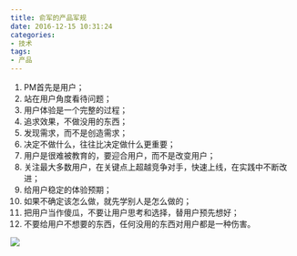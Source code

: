 ```yaml
---
title: 俞军的产品军规
date: 2016-12-15 10:31:24
categories: 
- 技术
tags: 
- 产品
---
```


1. PM首先是用户；
2. 站在用户角度看待问题；
3. 用户体验是一个完整的过程；
4. 追求效果，不做没用的东西；
5. 发现需求，而不是创造需求；
6. 决定不做什么，往往比决定做什么更重要；
7. 用户是很难被教育的，要迎合用户，而不是改变用户；
8. 关注最大多数用户，在关键点上超越竞争对手，快速上线，在实践中不断改进；
9. 给用户稳定的体验预期；
10. 如果不确定该怎么做，就先学别人是怎么做的；
11. 把用户当作傻瓜，不要让用户思考和选择，替用户预先想好；
12. 不要给用户不想要的东西，任何没用的东西对用户都是一种伤害。

![](https://ww3.sinaimg.cn/large/006tNc79gw1farwbo61dpj30go05kt9f.jpg)
